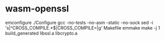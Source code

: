# wasm-openssl

emconfigure ./Configure gcc -no-tests -no-asm -static -no-sock
sed -i 's|^CROSS_COMPILE.*$|CROSS_COMPILE=|g' Makefile
emmake make -j 1 build_generated libssl.a libcrypto.a
